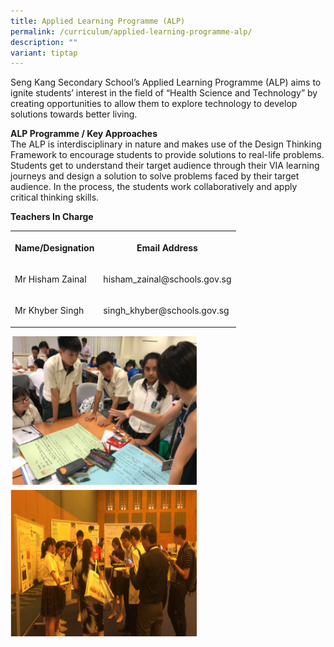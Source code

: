 ```yaml
---
title: Applied Learning Programme (ALP)
permalink: /curriculum/applied-learning-programme-alp/
description: ""
variant: tiptap
---
```

<p>Seng Kang Secondary School’s Applied Learning Programme (ALP) aims to
ignite students’ interest in the field of “Health Science and Technology”
by creating opportunities to allow them to explore technology to develop
solutions towards better living.</p>
<p><strong>ALP Programme / Key Approaches</strong>
<br>The ALP is interdisciplinary in nature and makes use of the Design Thinking
Framework to encourage students to provide solutions to real-life problems.
Students get to understand their target audience through their VIA learning
journeys and design a solution to solve problems faced by their target
audience. In the process, the students work collaboratively and apply critical
thinking skills.</p>
<p><strong>Teachers In Charge</strong>
</p>
<table style="minWidth: 50px">
<colgroup>
<col>
<col>
</colgroup>
<tbody>
<tr>
<th rowspan="1" colspan="1">
<p><strong>Name/Designation</strong>
</p>
</th>
<th rowspan="1" colspan="1">
<p><strong>Email Address</strong>
</p>
</th>
</tr>
<tr>
<td rowspan="1" colspan="1">
<p>Mr Hisham Zainal</p>
</td>
<td rowspan="1" colspan="1">
<p>hisham_zainal@schools.gov.sg</p>
</td>
</tr>
<tr>
<td rowspan="1" colspan="1">
<p>Mr Khyber Singh</p>
</td>
<td rowspan="1" colspan="1">
<p>singh_khyber@schools.gov.sg</p>
</td>
</tr>
</tbody>
</table>
<div class="isomer-image-wrapper">
<img style="width:300px;height:240px;margin-left:0px;" height="auto" width="100%" src="/images/Curriculum/ALP2.png">
</div>
<div class="isomer-image-wrapper">
<img style="width:300px;height:240px;margin-left:0px;" height="auto" width="100%" src="/images/Curriculum/ALP1.png">
</div>
<p></p>